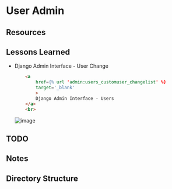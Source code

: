 # User Admin

## Resources

## Lessons Learned

* Django Admin Interface - User Change

    ```html
        <a
            href={% url 'admin:users_customuser_changelist' %}
            target='_blank'
            >
            Django Admin Interface - Users
        </a>
        <br>
    ```
    ![image](https://user-images.githubusercontent.com/47562501/205813493-04bc1d7b-0e18-45b8-8759-4a72cf7eaa31.png)


## TODO

## Notes

## Directory Structure
